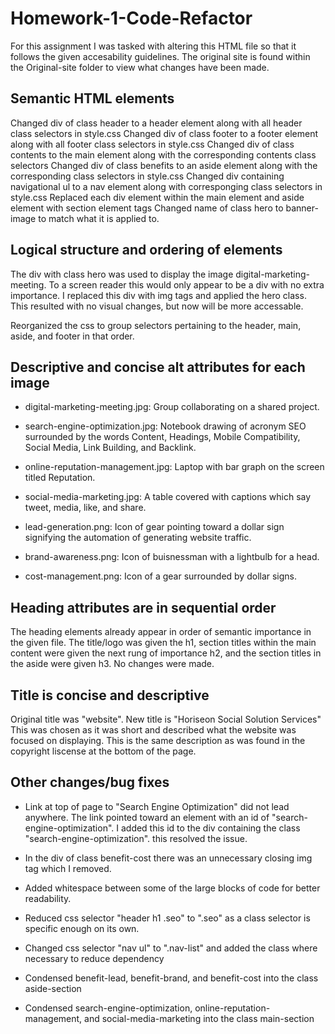 # Homework-1-Code-Refactor
For this assignment I was tasked with altering this HTML file so that it follows the given accesability guidelines. 
The original site is found within the Original-site folder to view what changes have been made.

## Semantic HTML elements
Changed div of class header to a header element along with all header class selectors in style.css
Changed div of class footer to a footer element along with all footer class selectors in style.css
Changed div of class contents to the main element along with the corresponding contents class selectors
Changed div of class benefits to an aside element along with the corresponding class selectors in style.css
Changed div containing navigational ul to a nav element along with corresponging class selectors in style.css
Replaced each div element within the main element and aside element with section element tags
Changed name of class hero to banner-image to match what it is applied to.


## Logical structure and ordering of elements
The div with class hero was used to display the image digital-marketing-meeting. To a screen reader this would only appear to be a div with no extra importance. I replaced this div with img tags and applied the hero class. This resulted with no visual changes, but now will be more accessable. 

Reorganized the css to group selectors pertaining to the header, main, aside, and footer in that order.


## Descriptive and concise alt attributes for each image
* digital-marketing-meeting.jpg: Group collaborating on a shared project.

* search-engine-optimization.jpg: Notebook drawing of acronym SEO surrounded by the words Content, Headings, Mobile Compatibility, Social Media, Link Building, and Backlink.

* online-reputation-management.jpg: Laptop with bar graph on the screen titled Reputation.

* social-media-marketing.jpg: A table covered with captions which say tweet, media, like, and share.

* lead-generation.png: Icon of gear pointing toward a dollar sign signifying the automation of generating website traffic.

* brand-awareness.png: Icon of buisnessman with a lightbulb for a head.

* cost-management.png: Icon of a gear surrounded by dollar signs.


## Heading attributes are in sequential order
The heading elements already appear in order of semantic importance in the given file. The title/logo was given the h1, section titles within the main content were given the next rung of importance h2, and the section titles in the aside were given h3. No changes were made.


## Title is concise and descriptive
Original title was "website".
New title is "Horiseon Social Solution Services"
This was chosen as it was short and described what the website was focused on displaying. This is the same description as was found in the copyright liscense at the bottom of the page.


## Other changes/bug fixes
* Link at top of page to "Search Engine Optimization" did not lead anywhere. The link pointed toward an element with an id of "search-engine-optimization". I added this id to the div containing the class "search-engine-optimization". this resolved the issue.

* In the div of class benefit-cost there was an unnecessary closing img tag which I removed.

* Added whitespace between some of the large blocks of code for better readability.

* Reduced css selector "header h1 .seo" to ".seo" as a class selector is specific enough on its own.

* Changed css selector "nav ul" to ".nav-list" and added the class where necessary to reduce dependency

* Condensed benefit-lead, benefit-brand, and benefit-cost into the class aside-section

* Condensed search-engine-optimization, online-reputation-management, and social-media-marketing into the class main-section

